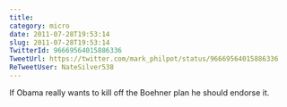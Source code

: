 ```yaml
---
title: 
category: micro
date: 2011-07-28T19:53:14
slug: 2011-07-28T19:53:14
TwitterId: 96669564015886336
TweetUrl: https://twitter.com/mark_philpot/status/96669564015886336
ReTweetUser: NateSilver538
---
```


<i class="fa fa-retweet" aria-hidden="true"></i> If Obama really wants to kill off the Boehner plan he should endorse it.